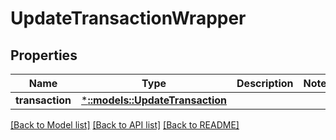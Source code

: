 # UpdateTransactionWrapper

## Properties

Name | Type | Description | Notes
------------ | ------------- | ------------- | -------------
**transaction** | [***::models::UpdateTransaction**](UpdateTransaction.md) |  | 

[[Back to Model list]](../README.md#documentation-for-models) [[Back to API list]](../README.md#documentation-for-api-endpoints) [[Back to README]](../README.md)


